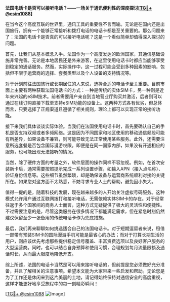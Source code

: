 **法国电话卡是否可以接听电话？——一场关于通讯便利性的深度探讨[[TG💪+ @esim1088](https://t.me/s/esim1088)]**

在当今这个高度互联的世界里，通讯工具的重要性不言而喻。无论是在国内还是出国旅行，拥有一个能够正常接听和拨打电话的电话卡都是至关重要的。那么问题来了：法国的电话卡是否真的可以接听电话呢？这是一个看似简单却值得深入探讨的问题。

首先，让我们从基本概念入手。法国作为一个高度发达的欧洲国家，其通信基础设施非常完善。无论是本地居民还是外来游客，在这里使用电话卡时都应当能够享受到稳定的通话服务。然而，实际操作中，这一过程可能会受到多种因素的影响，包括但不限于运营商的选择、套餐类型以及个人设备的支持情况等。

对于计划前往法国旅行或长期居住的人来说，选择合适的电话卡至关重要。目前市面上主要有两种获取法国电话卡的方式：一种是传统的实体SIM卡，另一种则是近年来兴起的eSIM技术。前者需要用户亲自到当地营业厅购买并激活，后者则可以通过在线订购直接下载至支持eSIM功能的设备上。这两种方式各有优劣，但总体而言，只要选择了正规渠道且遵循了相关规则，理论上都可以实现正常的接听功能。

接下来我们具体谈谈实际体验。当我们在法国使用电话卡时，首先要确认自己的手机是否支持双频或者多频网络。这是因为不同国家和地区使用的移动通信频段可能有所差异，如果设备不兼容，则可能导致无法正常使用某些服务。此外，还需要注意所选套餐是否包含国际漫游权限。即便是在同一国家内部，如果没有开通相应的服务，也可能出现无法接听的情况。

当然，除了硬件方面的考量之外，软件层面的操作同样不容忽视。例如，在首次安装新卡后，通常需要按照提示完成一系列设置步骤，如输入APN（接入点名称）、验证身份信息等。这些细节虽然繁琐，却是确保设备与运营商系统顺利对接的关键所在。如果您对这方面不太熟悉，不妨寻求专业人士的帮助，避免因小失大。

值得一提的是，随着科技的发展，现在越来越多的人开始关注虚拟号码服务。这种模式允许用户通过互联网拨打和接听电话，无需依赖实体SIM卡的存在。对于经常往返于多个国家间的商务人士而言，这种方式无疑提供了极大的灵活性和便捷性。不过需要注意的是，尽管这类服务在很多情况下都能满足需求，但在紧急时刻仍然建议保留至少一张备用的传统电话卡作为兜底措施。

最后，我们再来聊聊如何挑选适合自己的法国电话卡。对于短期逗留者来说，租借一部带有预装SIM卡的国际漫游手机可能是最省心的办法；而对于打算长期生活的用户，则应该优先考虑那些提供稳定信号覆盖、丰富资费选项以及良好客户服务的大型运营商。同时，也可以结合自身预算和使用习惯，合理规划每月流量限额及通话时长，从而最大限度地降低开支。

综上所述，法国的电话卡当然是可以用来接听电话的，但前提是您必须做好充分准备，并且了解相关的注意事项。希望本文能为大家带来一些启发和帮助。无论您是为了工作还是休闲来到这片美丽的土地，请记得始终保持对通信安全的高度重视，这样才能更好地享受旅程中的每一刻精彩瞬间！

[[TG💪+ @esim1088](https://t.me/s/esim1088) ![Image](https://i.postimg.cc/4NQfJmqS/Snipaste-2025-05-13-00-14-12.png)]